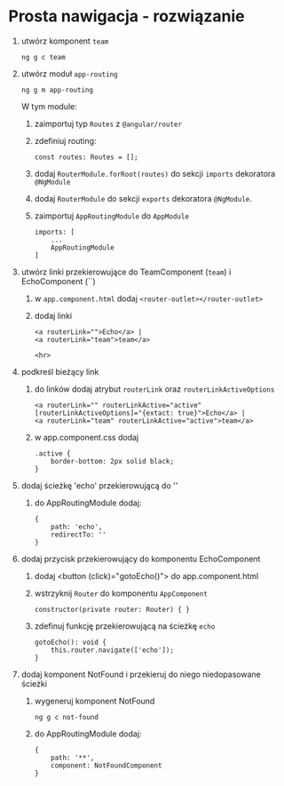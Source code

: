 # Prosta nawigacja - rozwiązanie

1. utwórz komponent `team`

    ```
    ng g c team
    ```

1. utwórz moduł `app-routing`

    ```
    ng g m app-routing
    ```

    W tym module:

    1. zaimportuj typ `Routes` z `@angular/router`
    1. zdefiniuj routing:

        ```
        const routes: Routes = [];
        ```
    1. dodaj `RouterModule.forRoot(routes)` do sekcji `imports` dekoratora `@NgModule`

    1. dodaj `RouterModule` do sekcji `exports` dekoratora `@NgModule`.

    1. zaimportuj `AppRoutingModule` do `AppModule`

        ```
        imports: [
            ...
            AppRoutingModule
        ]
        ```

1. utwórz linki przekierowujące do TeamComponent (`team`) i EchoComponent (``)

    1. w `app.component.html` dodaj `<router-outlet></router-outlet>`

    1. dodaj linki

        ```
        <a routerLink="">Echo</a> |
        <a routerLink="team">team</a>

        <hr>
        ```
1. podkreśl bieżący link
    1. do linków dodaj atrybut `routerLink` oraz `routerLinkActiveOptions`
        ```
        <a routerLink="" routerLinkActive="active" [routerLinkActiveOptions]="{extact: true}">Echo</a> |
        <a routerLink="team" routerLinkActive="active">team</a>
        ```
    2. w app.component.css dodaj
        ```
        .active {
            border-bottom: 2px solid black;
        }
        ```

1. dodaj ścieżkę 'echo' przekierowującą do ''

    1. do AppRoutingModule dodaj:
        ```
        {
            path: 'echo',
            redirectTo: ''
        }
        ```

1. dodaj przycisk przekierowujący do komponentu EchoComponent

    1. dodaj <button (click)="gotoEcho()"> do app.component.html

    1. wstrzyknij `Router` do komponentu `AppComponent`

        ```
        constructor(private router: Router) { }
        ```

    1. zdefinuj funkcję przekierowującą na ścieżkę `echo`

        ```
        gotoEcho(): void {
            this.router.navigate(['echo']);
        }
        ```

1. dodaj komponent NotFound i przekieruj do niego niedopasowane ścieżki

    1. wygeneruj komponent NotFound

        ```
        ng g c not-found
        ```

    1. do AppRoutingModule dodaj:
        ```
        {
            path: '**',
            component: NotFoundComponent
        }
        ```
